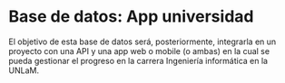 # Base de datos: App universidad

El objetivo de esta base de datos será, posteriormente, integrarla en un proyecto con una API y una app web o mobile (o ambas) en la cual se pueda gestionar el progreso en la carrera Ingeniería informática en la UNLaM.
